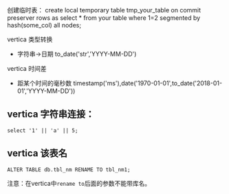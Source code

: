 创建临时表：
create local temporary table tmp_your_table
on commit preserver rows as
select *
from your table
where 1=2
segmented by hash(some_col) all nodes;


vertica 类型转换
* 字符串->日期 to_date('str','YYYY-MM-DD')

vertica 时间差
* 距某个时间的毫秒数 timestamp('ms'),date('1970-01-01',to_date('2018-01-01','YYYY-MM-DD'))



## vertica 字符串连接：
    select '1' || 'a' || 5;

## vertica 该表名  
    ALTER TABLE db.tbl_nm RENAME TO tbl_nm1; 
注意：在vertica中`rename to`后面的参数不能带库名。

